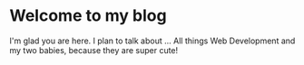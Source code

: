 # Welcome to my blog

I'm glad you are here. I plan to talk about ...
All things Web Development
and my two babies, because they are super cute!
